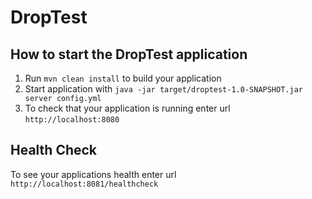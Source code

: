 # DropTest

How to start the DropTest application
---

1. Run `mvn clean install` to build your application
1. Start application with `java -jar target/droptest-1.0-SNAPSHOT.jar server config.yml`
1. To check that your application is running enter url `http://localhost:8080`

Health Check
---

To see your applications health enter url `http://localhost:8081/healthcheck`
